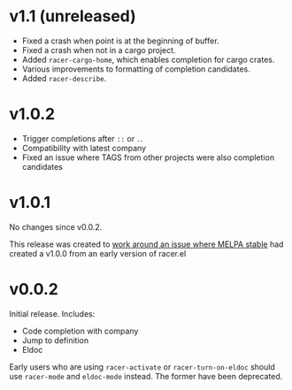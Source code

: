 # v1.1 (unreleased)

* Fixed a crash when point is at the beginning of buffer.
* Fixed a crash when not in a cargo project.
* Added `racer-cargo-home`, which enables completion for cargo crates.
* Various improvements to formatting of completion candidates.
* Added `racer-describe`.

# v1.0.2

* Trigger completions after `::` or `.`.
* Compatibility with latest company
* Fixed an issue where TAGS from other projects were also completion
  candidates

# v1.0.1

No changes since v0.0.2.

This release was created to [work around an issue
where MELPA stable](https://github.com/milkypostman/melpa/issues/3205)
had created a v1.0.0 from an early version of racer.el

# v0.0.2

Initial release. Includes:

* Code completion with company
* Jump to definition
* Eldoc

Early users who are using `racer-activate` or `racer-turn-on-eldoc`
should use `racer-mode` and `eldoc-mode` instead. The former have been
deprecated.
